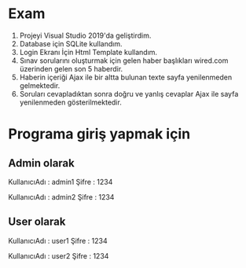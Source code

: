 # Exam

1. Projeyi Visual Studio 2019'da geliştirdim.
2. Database için SQLite kullandım.
3. Login Ekranı İçin Html Template kullandım.
4. Sınav sorularını oluşturmak için gelen haber başlıkları wired.com üzerinden gelen son 5 haberdir.
5. Haberin içeriği Ajax ile bir altta bulunan texte sayfa yenilenmeden gelmektedir.
6. Soruları cevapladıktan sonra doğru ve yanlış cevaplar Ajax ile sayfa yenilenmeden gösterilmektedir.


# Programa giriş yapmak için
## Admin olarak

KullanıcıAdı : admin1
Şifre : 1234

KullanıcıAdı : admin2
Şifre : 1234
## User olarak
KullanıcıAdı : user1
Şifre : 1234

KullanıcıAdı : user2 
Şifre : 1234
